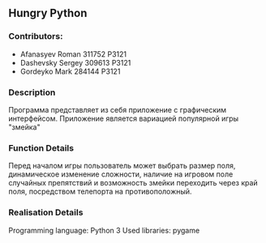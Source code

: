 ## Hungry Python
### Contributors:
- Afanasyev Roman 311752 P3121
- Dashevsky Sergey 309613 P3121
- Gordeyko Mark 284144 P3121

### Description
Программа представляет из себя приложение с графическим интерфейсом. Приложение является вариацией популярной игры "змейка"
### Function Details
Перед началом игры пользователь может выбрать размер поля, динамическое изменение сложности, наличие на игровом поле случайных препятствий и возможность змейки переходить через край поля, посредством телепорта на противоположный.
### Realisation Details
Programming language: Python 3
Used libraries: pygame

